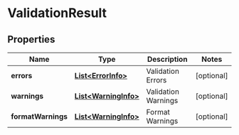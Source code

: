 
# ValidationResult

## Properties
Name | Type | Description | Notes
------------ | ------------- | ------------- | -------------
**errors** | [**List&lt;ErrorInfo&gt;**](ErrorInfo.md) | Validation Errors |  [optional]
**warnings** | [**List&lt;WarningInfo&gt;**](WarningInfo.md) | Validation Warnings |  [optional]
**formatWarnings** | [**List&lt;WarningInfo&gt;**](WarningInfo.md) | Format Warnings |  [optional]



